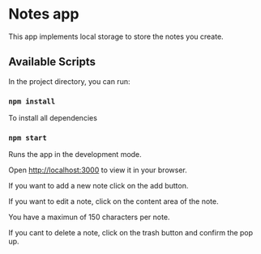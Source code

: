 # Notes app

This app implements local storage to store the notes you create.

## Available Scripts

In the project directory, you can run:

### `npm install`

To install all dependencies

### `npm start`

Runs the app in the development mode.

Open [http://localhost:3000](http://localhost:3000) to view it in your browser.

If you want to add a new note click on the add button.

If you want to edit a note, click on the content area of the note.

You have a maximun of 150 characters per note.

If you cant to delete a note, click on the trash button and confirm the pop up.
